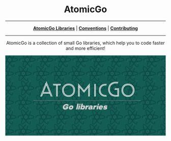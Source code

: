 <h1 align="center">AtomicGo</h1>

---

<p align="center">
<strong><a href="https://github.com/atomicgo">AtomicGo Libraries</a></strong>
|
<strong><a href="https://pkg.go.dev/github.com/atomicgo/template" target="_blank">Conventions</a></strong>
|
<strong><a href="https://github.com/atomicgo/atomicgo/blob/main/CONTRIBUTING.md" target="_blank">Contributing</a></strong>
</p>

---

<p align="center">AtomicGo is a collection of small Go libraries, which help you to code faster and more efficient!</p>

![AtomicGo](/assets/header.png?raw=true "Optional Title")

